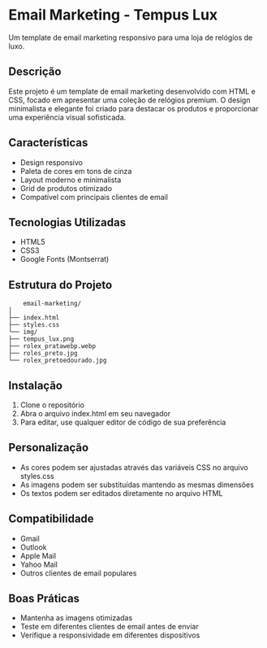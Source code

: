 # Email Marketing - Tempus Lux

Um template de email marketing responsivo para uma loja de relógios de luxo.

## Descrição

Este projeto é um template de email marketing desenvolvido com HTML e CSS, focado em apresentar uma coleção de relógios premium. O design minimalista e elegante foi criado para destacar os produtos e proporcionar uma experiência visual sofisticada.

## Características

- Design responsivo
- Paleta de cores em tons de cinza
- Layout moderno e minimalista
- Grid de produtos otimizado
- Compatível com principais clientes de email

## Tecnologias Utilizadas

- HTML5
- CSS3
- Google Fonts (Montserrat)

## Estrutura do Projeto 
```
	email-marketing/
│
├── index.html
├── styles.css
└── img/
├── tempus_lux.png
├── rolex_pratawebp.webp
├── roles_preto.jpg
└── rolex_pretoedourado.jpg
```

## Instalação

1. Clone o repositório
2. Abra o arquivo index.html em seu navegador
3. Para editar, use qualquer editor de código de sua preferência

## Personalização

- As cores podem ser ajustadas através das variáveis CSS no arquivo styles.css
- As imagens podem ser substituídas mantendo as mesmas dimensões
- Os textos podem ser editados diretamente no arquivo HTML

## Compatibilidade

- Gmail
- Outlook
- Apple Mail
- Yahoo Mail
- Outros clientes de email populares

## Boas Práticas

- Mantenha as imagens otimizadas
- Teste em diferentes clientes de email antes de enviar
- Verifique a responsividade em diferentes dispositivos